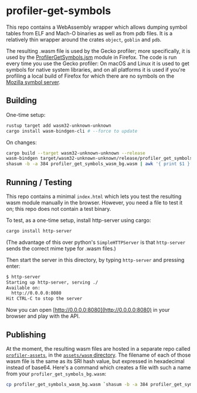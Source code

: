 # profiler-get-symbols

This repo contains a WebAssembly wrapper which allows dumping symbol tables from
ELF and Mach-O binaries as well as from pdb files. It is a relatively thin
wrapper around the crates `object`, `goblin` and `pdb`.

The resulting .wasm file is used by the Gecko profiler; more specifically, it is
used by the [ProfilerGetSymbols.jsm](https://searchfox.org/mozilla-central/source/browser/components/extensions/ProfilerGetSymbols.jsm) module in Firefox. The code is run every time you use the Gecko profiler: On macOS and Linux
it is used to get symbols for native system libraries, and on all platforms it
is used if you're profiling a local build of Firefox for which there are no
symbols on the [Mozilla symbol server](https://symbols.mozilla.org/).


## Building

One-time setup:

```bash
rustup target add wasm32-unknown-unknown
cargo install wasm-bindgen-cli # --force to update
```

On changes:

```bash
cargo build --target wasm32-unknown-unknown --release
wasm-bindgen target/wasm32-unknown-unknown/release/profiler_get_symbols_wasm.wasm --out-dir . --no-modules --no-typescript
shasum -b -a 384 profiler_get_symbols_wasm_bg.wasm | awk '{ print $1 }' | xxd -r -p | base64 # This is your SRI hash, update it in index.html
```

## Running / Testing

This repo contains a minimal `index.html` which lets you test the resulting wasm
module manually in the browser. However, you need a file to test it on; this
repo does not contain a test binary.

To test, as a one-time setup, install http-server using cargo:

```bash
cargo install http-server
```

(The advantage of this over python's `SimpleHTTPServer` is that `http-server` sends the correct mime type for .wasm files.)

Then start the server in this directory, by typing `http-server` and pressing enter:

```bash
$ http-server
Starting up http-server, serving ./
Available on:
  http://0.0.0.0:8080
Hit CTRL-C to stop the server
```

Now you can open [http://0.0.0.0:8080](http://0.0.0.0:8080) in your browser and play with the API.

## Publishing

At the moment, the resulting wasm files are hosted in a separate repo called
[`profiler-assets`](https://github.com/mstange/profiler-assets/), in the
[`assets/wasm` directory](https://github.com/mstange/profiler-assets/tree/master/assets/wasm).
The filename of each of those wasm file is the same as its SRI hash value, but expressed in hexadecimal
instead of base64. Here's a command which creates a file with such a name from your `profiler_get_symbols_bg.wasm`:

```bash
cp profiler_get_symbols_wasm_bg.wasm `shasum -b -a 384 profiler_get_symbols_wasm_bg.wasm | awk '{ print $1 }'`.wasm
```
